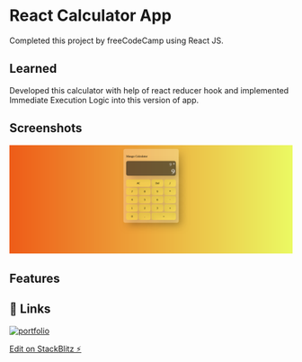 # React Calculator App

Completed this project by freeCodeCamp using React JS.

## Learned

Developed this calculator with help of react reducer hook and implemented Immediate Execution Logic into this version of app. 

## Screenshots

![App Screenshot](https://github.com/mskDev0092/react-calculator23/blob/main/Screenshot%202023-08-30%20at%2011-17-42%20React%20Calculator%20App.png)

## Features

## 🔗 Links

[![portfolio](https://img.shields.io/badge/my_portfolio-000?style=for-the-badge&logo=ko-fi&logoColor=white)](https://github.com/mskDev0092/react-calculator23)

[Edit on StackBlitz ⚡️](https://stackblitz.com/edit/react-calculator23)
